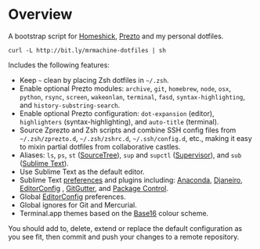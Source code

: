 Overview
========

A bootstrap script for [Homeshick][1], [Prezto][2] and my personal dotfiles.

	curl -L http://bit.ly/mrmachine-dotfiles | sh

Includes the following features:

  * Keep `~` clean by placing Zsh dotfiles in `~/.zsh`.
  * Enable optional Prezto modules: `archive`, `git`, `homebrew`, `node`,
    `osx`, `python`, `rsync`, `screen`, `wakeonlan`, `terminal`, `fasd`,
    `syntax-highlighting`, and `history-substring-search`.
  * Enable optional Prezto configuration: `dot-expansion` (editor),
    `highlighters` (syntax-highlighting), and `auto-title` (terminal).
  * Source Zprezto and Zsh scripts and combine SSH config files from
    `~/.zsh/zprezto.d`, `~/.zsh/zshrc.d`, `~/.ssh/config.d`, etc., making it
    easy to mixin partial dotfiles from collaborative castles.
  * Aliases: `ls`, `ps`, `st` ([SourceTree][3]), `sup` and `supctl`
    ([Supervisor][4]), and `sub` ([Sublime Text][5]).
  * Use Sublime Text as the default editor.
  * Sublime Text [preferences][6] and plugins including: [Anaconda][7],
    [Djaneiro][8], [EditorConfig][9] , [GitGutter][10], and
    [Package Control][11].
  * Global [EditorConfig][12] preferences.
  * Global ignores for Git and Mercurial.
  * Terminal.app themes based on the [Base16][13] colour scheme.

You should add to, delete, extend or replace the default configuration as you
see fit, then commit and push your changes to a remote repository.

[1]: https://github.com/andsens/homeshick/
[2]: https://github.com/sorin-ionescu/prezto/
[3]: http://www.sourcetreeapp.com/
[4]: http://supervisord.org/
[5]: http://www.sublimetext.com/
[6]: https://github.com/mrmachine/dotfiles/tree/master/home/Library/Application%20Support/Sublime%20Text%203/Packages/User
[7]: https://github.com/DamnWidget/anaconda
[8]: https://github.com/sindresorhus/editorconfig-sublime
[9]: https://github.com/squ1b3r/Djaneiro
[10]: https://github.com/jisaacks/GitGutter
[11]: https://github.com/wbond/sublime_package_control
[12]: http://editorconfig.org
[13]: https://github.com/chriskempson/base16
